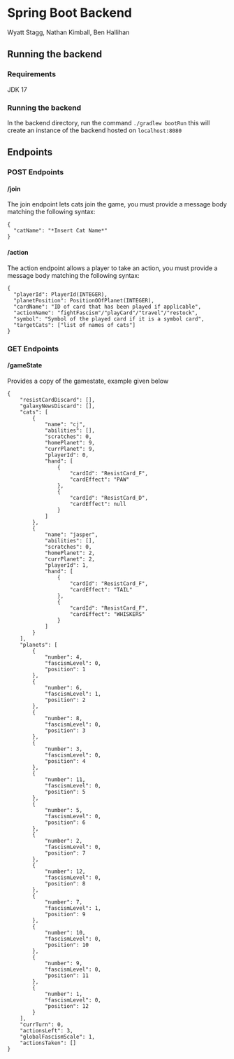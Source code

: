 # Spring Boot Backend

Wyatt Stagg, Nathan Kimball, Ben Hallihan

## Running the backend

### Requirements
JDK 17

### Running the backend

In the backend directory, run the command `./gradlew bootRun`
this will create an instance of the backend hosted on `localhost:8080`

## Endpoints

### POST Endpoints

#### /join

The join endpoint lets cats join the game, you must provide a message body matching the following syntax:

```
{
  "catName": "*Insert Cat Name*"
}
```

#### /action

The action endpoint allows a player to take an action, you must provide a message body matching the following syntax:

```
{
  "playerId": PlayerId(INTEGER),
  "planetPosition": PositionOOfPlanet(INTEGER),
  "cardName": "ID of card that has been played if applicable",
  "actionName": "fightFascism"/"playCard"/"travel"/"restock",
  "symbol": "Symbol of the played card if it is a symbol card",
  "targetCats": ["list of names of cats"]
}
```

### GET Endpoints

#### /gameState

Provides a copy of the gamestate, example given below

```
{
    "resistCardDiscard": [],
    "galaxyNewsDiscard": [],
    "cats": [
        {
            "name": "cj",
            "abilities": [],
            "scratches": 0,
            "homePlanet": 9,
            "currPlanet": 9,
            "playerId": 0,
            "hand": [
                {
                    "cardId": "ResistCard_F",
                    "cardEffect": "PAW"
                },
                {
                    "cardId": "ResistCard_D",
                    "cardEffect": null
                }
            ]
        },
        {
            "name": "jasper",
            "abilities": [],
            "scratches": 0,
            "homePlanet": 2,
            "currPlanet": 2,
            "playerId": 1,
            "hand": [
                {
                    "cardId": "ResistCard_F",
                    "cardEffect": "TAIL"
                },
                {
                    "cardId": "ResistCard_F",
                    "cardEffect": "WHISKERS"
                }
            ]
        }
    ],
    "planets": [
        {
            "number": 4,
            "fascismLevel": 0,
            "position": 1
        },
        {
            "number": 6,
            "fascismLevel": 1,
            "position": 2
        },
        {
            "number": 8,
            "fascismLevel": 0,
            "position": 3
        },
        {
            "number": 3,
            "fascismLevel": 0,
            "position": 4
        },
        {
            "number": 11,
            "fascismLevel": 0,
            "position": 5
        },
        {
            "number": 5,
            "fascismLevel": 0,
            "position": 6
        },
        {
            "number": 2,
            "fascismLevel": 0,
            "position": 7
        },
        {
            "number": 12,
            "fascismLevel": 0,
            "position": 8
        },
        {
            "number": 7,
            "fascismLevel": 1,
            "position": 9
        },
        {
            "number": 10,
            "fascismLevel": 0,
            "position": 10
        },
        {
            "number": 9,
            "fascismLevel": 0,
            "position": 11
        },
        {
            "number": 1,
            "fascismLevel": 0,
            "position": 12
        }
    ],
    "currTurn": 0,
    "actionsLeft": 3,
    "globalFascismScale": 1,
    "actionsTaken": []
}
```
